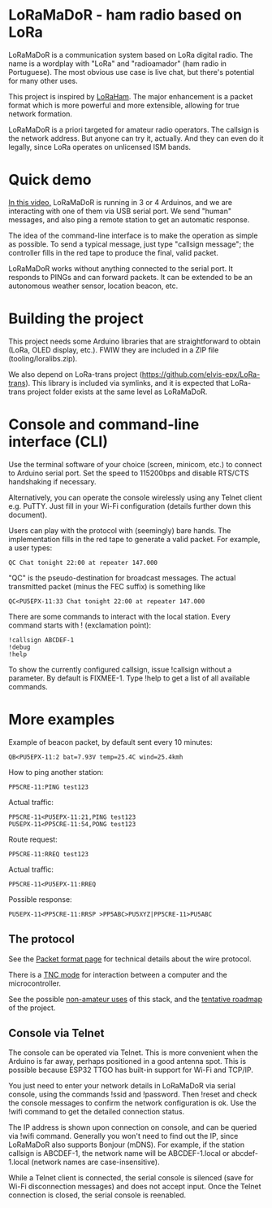 # LoRaMaDoR - ham radio based on LoRa 

LoRaMaDoR is a communication system based on 
LoRa digital radio. The
name is a wordplay with "LoRa" and "radioamador" (ham radio in Portuguese).
The most obvious use case is live chat, but there's potential for many other uses.

This project is inspired by [LoRaHam](https://github.com/travisgoodspeed/loraham).
The major enhancement is a packet format
which is more powerful and more extensible, allowing for true network formation.

LoRaMaDoR is a priori targeted for amateur
radio operators. The callsign is the network address. But anyone can try it,
actually. And they can even do it legally, since LoRa operates on unlicensed
ISM bands.

# Quick demo

[In this video,](https://www.youtube.com/embed/nXooq_4EkzU)
LoRaMaDoR is running in 3 or 4 Arduinos, and we are interacting with
one of them via USB serial port. We send "human" messages,
and also ping a remote station to get an automatic response.

<p>
The idea of the command-line interface is to make the operation as simple
as possible. To send a typical message, just type "callsign message"; the
controller fills in the red tape to produce the final, valid packet.

<p>
LoRaMaDoR works without anything connected to the serial port. It responds
to PINGs and can forward packets. It can be extended to be an autonomous
weather sensor, location beacon, etc.

# Building the project

This project needs some Arduino libraries that are straightforward
to obtain (LoRa, OLED display, etc.). FWIW they are included in 
a ZIP file (tooling/loralibs.zip).

We also depend on LoRa-trans project (https://github.com/elvis-epx/LoRa-trans).
This library is included via symlinks, and it is expected that LoRa-trans
project folder exists at the same level as LoRaMaDoR.

# Console and command-line interface (CLI)

Use the terminal software of your choice (screen, minicom, etc.)
to connect to Arduino serial port. Set the speed to 115200bps
and disable RTS/CTS handshaking if necessary.

Alternatively, you can operate the console wirelessly using any
Telnet client e.g. PuTTY. Just fill in your Wi-Fi configuration
(details further down this document).

Users can play with the protocol with (seemingly) bare hands.
The implementation fills in the red tape to generate a valid packet.
For example, a user types:

```
QC Chat tonight 22:00 at repeater 147.000
```

"QC" is the pseudo-destination for broadcast messages. The
actual transmitted packet (minus the FEC suffix) is something like

```
QC<PU5EPX-11:33 Chat tonight 22:00 at repeater 147.000
```

There are some commands to interact with the local station.
Every command starts with ! (exclamation point):

```
!callsign ABCDEF-1
!debug
!help
```

To show the currently configured callsign, issue !callsign without a parameter.
By default is FIXMEE-1. Type !help to get a list of all available commands.

# More examples

Example of beacon packet, by default sent every 10 minutes:

```
QB<PU5EPX-11:2 bat=7.93V temp=25.4C wind=25.4kmh
```

How to ping another station:

```
PP5CRE-11:PING test123
```

Actual traffic:
```
PP5CRE-11<PU5EPX-11:21,PING test123
PU5EPX-11<PP5CRE-11:54,PONG test123
```

Route request:

```
PP5CRE-11:RREQ test123
```

Actual traffic:
```
PP5CRE-11<PU5EPX-11:RREQ
```

Possible response:
```
PU5EPX-11<PP5CRE-11:RRSP >PP5ABC>PU5XYZ|PP5CRE-11>PU5ABC
```

## The protocol

See the [Packet format page](PacketFormat.md) for technical details about the
wire protocol.

There is a [TNC mode](TNC.md) for interaction between a computer and 
the microcontroller.

See the possible [non-amateur uses](NonAmateur.md) of this stack, and the
[tentative roadmap](Roadmap.md) of the project.

## Console via Telnet

The console can be operated via Telnet. This is more convenient when
the Arduino is far away, perhaps positioned in a good antenna spot. This
is possible because ESP32 TTGO has built-in support for Wi-Fi and TCP/IP.

You just need to enter your network details in LoRaMaDoR via serial console,
using the commands !ssid and !password. Then !reset and check the console
messages to confirm the network configuration is ok. Use the !wifi command
to get the detailed connection status.

The IP address is shown upon connection on console, and can be queried via
!wifi command. Generally you won't need to find out the IP, since
LoRaMaDoR also supports Bonjour (mDNS). For example, if the station callsign is
ABCDEF-1, the network name will be ABCDEF-1.local or abcdef-1.local
(network names are case-insensitive).

While a Telnet client is connected, the serial console is silenced (save
for Wi-Fi disconnection messages) and does not accept input. Once the Telnet
connection is closed, the serial console is reenabled.
